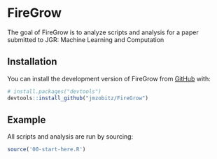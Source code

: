 
# FireGrow

<!-- badges: start -->
<!-- badges: end -->

The goal of FireGrow is to analyze scripts and analysis for a paper submitted to JGR: Machine Learning and Computation

## Installation

You can install the development version of FireGrow from [GitHub](https://github.com/) with:

``` r
# install.packages("devtools")
devtools::install_github("jmzobitz/FireGrow")
```

## Example

All scripts and analysis are run by sourcing:

``` r
source('00-start-here.R')
```

